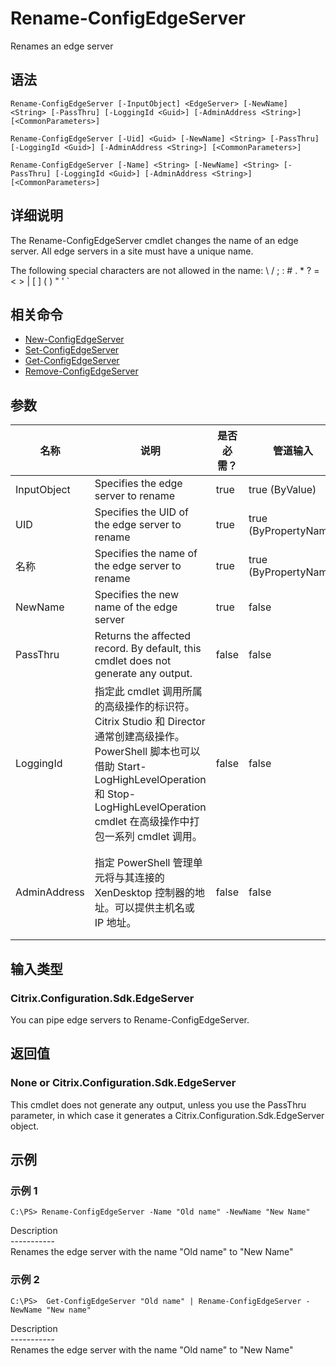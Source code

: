 # Rename-ConfigEdgeServer

Renames an edge server

## 语法

    Rename-ConfigEdgeServer [-InputObject] <EdgeServer> [-NewName] <String> [-PassThru] [-LoggingId <Guid>] [-AdminAddress <String>] [<CommonParameters>]
    
    Rename-ConfigEdgeServer [-Uid] <Guid> [-NewName] <String> [-PassThru] [-LoggingId <Guid>] [-AdminAddress <String>] [<CommonParameters>]
    
    Rename-ConfigEdgeServer [-Name] <String> [-NewName] <String> [-PassThru] [-LoggingId <Guid>] [-AdminAddress <String>] [<CommonParameters>]
    

## 详细说明

The Rename-ConfigEdgeServer cmdlet changes the name of an edge server. All edge servers in a site must have a unique name.

The following special characters are not allowed in the name: \ / ; : # . * ? = < > | \[ \] ( ) " ' `

## 相关命令

- [New-ConfigEdgeServer](New-ConfigEdgeServer.html)
- [Set-ConfigEdgeServer](Set-ConfigEdgeServer.html)
- [Get-ConfigEdgeServer](Get-ConfigEdgeServer.html)
- [Remove-ConfigEdgeServer](Remove-ConfigEdgeServer.html)

## 参数

| 名称           | 说明                                                                                                                                                                     | 是否必需？ | 管道输入                  | 默认值                                   |
| ------------ | ---------------------------------------------------------------------------------------------------------------------------------------------------------------------- | ----- | --------------------- | ------------------------------------- |
| InputObject  | Specifies the edge server to rename                                                                                                                                    | true  | true (ByValue)        |                                       |
| UID          | Specifies the UID of the edge server to rename                                                                                                                         | true  | true (ByPropertyName) |                                       |
| 名称           | Specifies the name of the edge server to rename                                                                                                                        | true  | true (ByPropertyName) |                                       |
| NewName      | Specifies the new name of the edge server                                                                                                                              | true  | false                 |                                       |
| PassThru     | Returns the affected record. By default, this cmdlet does not generate any output.                                                                                     | false | false                 | False                                 |
| LoggingId    | 指定此 cmdlet 调用所属的高级操作的标识符。 Citrix Studio 和 Director 通常创建高级操作。 PowerShell 脚本也可以借助 Start-LogHighLevelOperation 和 Stop-LogHighLevelOperation cmdlet 在高级操作中打包一系列 cmdlet 调用。 | false | false                 |                                       |
| AdminAddress | 指定 PowerShell 管理单元将与其连接的 XenDesktop 控制器的地址。可以提供主机名或 IP 地址。                                                                                                             | false | false                 | Localhost。一旦有 cmdlet 提供了某个值，此值将变为默认值。 |

## 输入类型

### Citrix.Configuration.Sdk.EdgeServer

You can pipe edge servers to Rename-ConfigEdgeServer.

## 返回值

### None or Citrix.Configuration.Sdk.EdgeServer

This cmdlet does not generate any output, unless you use the PassThru parameter, in which case it generates a Citrix.Configuration.Sdk.EdgeServer object.

## 示例

### 示例 1

    C:\PS> Rename-ConfigEdgeServer -Name "Old name" -NewName "New Name"
    

Description  
\---\---\-----  
Renames the edge server with the name "Old name" to "New Name"

### 示例 2

    C:\PS>  Get-ConfigEdgeServer "Old name" | Rename-ConfigEdgeServer -NewName "New name"
    

Description  
\---\---\-----  
Renames the edge server with the name "Old name" to "New Name"